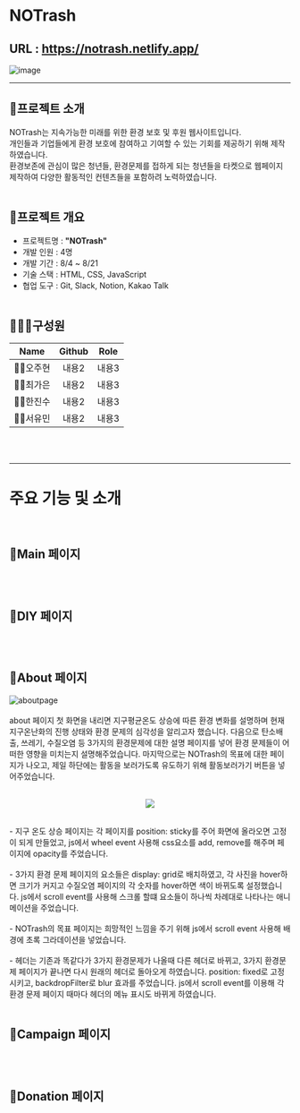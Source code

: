 # NOTrash
## URL : https://notrash.netlify.app/
![image](https://github.com/sesac-teamProject-rememberme/team-project/assets/136290438/d0e011d1-5329-4da5-a259-e978fc706d53)
<br/>
<hr>

## 📝프로젝트 소개
NOTrash는 지속가능한 미래를 위한 환경 보호 및 후원 웹사이트입니다.
<br/>개인들과 기업들에게 환경 보호에 참여하고 기여할 수 있는 기회를 제공하기 위해 제작하였습니다. <br/>
환경보존에 관심이 많은 청년들, 환경문제를 접하게 되는 청년들을 타켓으로 웹페이지 제작하여 다양한 활동적인 컨텐츠들을 포함하려 노력하였습니다.
<br/><br/>

## 📓프로젝트 개요
- 프로젝트명 : **"NOTrash"**
- 개발 인원 : 4명
- 개발 기간 : 8/4 ~ 8/21
- 기술 스택 : HTML, CSS, JavaScript
- 협업 도구 : Git, Slack, Notion, Kakao Talk
<br/><br/>

## 👨‍👧‍👦구성원
|**Name**|**Github**|**Role**|
|:---:|:---:|:---:|
|👩‍💻오주현|내용2|내용3|
|👩‍💻최가은|내용2|내용3|
|👨‍💻한진수|내용2|내용3|
|👩‍💻서유민|내용2|내용3|

<br/><br/>
<hr>

# 주요 기능 및 소개
<br/>

## 📌Main 페이지
<br/><br/>

## 📌DIY 페이지
<br/><br/>

## 📌About 페이지
![aboutpage](https://github.com/sesac-teamProject-rememberme/team-project/assets/136290438/a89979ba-2ae3-412c-9dee-dedac27b6243)
<br/><br/>
about 페이지 첫 화면을 내리면 지구평균온도 상승에 따른 환경 변화를 설명하며 현재 지구온난화의 진행 상태와 환경 문제의 심각성을 알리고자 했습니다. 다음으로 탄소배출, 쓰레기, 수질오염 등 3가지의 환경문제에 대한 설명 페이지를 넣어 환경 문제들이 어떠한 영향을 미치는지 설명해주었습니다. 마지막으로는 NOTrash의 목표에 대한 페이지가 나오고, 제일 하단에는 활동을 보러가도록 유도하기 위해 활동보러가기 버튼을 넣어주었습니다.
<br/><br/>
<p align="center"><img src="https://github.com/sesac-teamProject-rememberme/team-project/assets/136290438/90e92d39-f464-4977-80a3-8be9a82feb7c"><p/>
<br/>
  - 지구 온도 상승 페이지는 각 페이지를 position: sticky를 주어 화면에 올라오면 고정이 되게 만들었고, js에서 wheel event 사용해 css요소를 add, remove를 해주며 페이지에 opacity를 주었습니다. <br/> <br/>
  - 3가지 환경 문제 페이지의 요소들은 display: grid로 배치하였고, 각 사진을 hover하면 크기가 커지고 수질오염 페이지의 각 숫자를 hover하면 색이 바뀌도록 설정했습니다. js에서 scroll event를 사용해 스크롤 할떄 요소들이 하나씩 차례대로 나타나는 애니메이션을 주었습니다. <br/> <br/>
  - NOTrash의 목표 페이지는 희망적인 느낌을 주기 위해 js에서 scroll event 사용해 배경에 초록 그라데이션을 넣었습니다.<br/> <br/>
  - 헤더는 기존과 똑같다가 3가지 환경문제가 나올때 다른 헤더로 바뀌고, 3가지 환경문제 페이지가 끝나면 다시 원래의 헤더로 돌아오게 하였습니다. position: fixed로 고정시키고, backdropFilter로 blur 효과를 주었습니다. js에서 scroll event를 이용해 각 환경 문제 페이지 때마다 헤더의 메뉴 표시도 바뀌게 하였습니다.
<br/><br/>

## 📌Campaign 페이지
<br/><br/>

## 📌Donation 페이지
<br/><br/>



